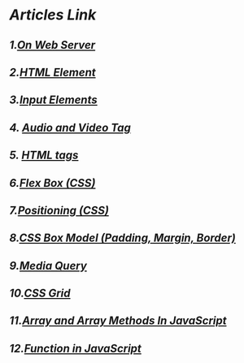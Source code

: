 # _Articles Link_

##  _1.[On Web Server](https://krrishmittal.hashnode.dev/about-web-server)_

##  _2.[HTML Element](https://krrishmittal.hashnode.dev/html-element)_

##  _3.[Input Elements](https://krrishmittal.hashnode.dev/input-elements-in-html)_

## _4. [Audio and Video Tag](https://krrishmittal.hashnode.dev/audio-and-video-tag-in-html)_

## _5. [HTML tags](https://krrishmittal.hashnode.dev/html-tags)_

## _6.[Flex Box (CSS)](https://krrishmittal.hashnode.dev/flexbox-and-its-properties)_

## _7.[Positioning (CSS)](https://krrishmittal.hashnode.dev/position-in-css)_

## _8.[CSS Box Model (Padding, Margin, Border)](https://krrishmittal.hashnode.dev/css-box-model-padding-margin-border)_

## _9.[Media Query](https://krrishmittal.hashnode.dev/media-query)_

## _10.[CSS Grid](https://krrishmittal.hashnode.dev/css-grid)_

## _11.[Array and Array Methods In JavaScript](https://krrishmittal.hashnode.dev/array-and-array-methods-in-javascript)_

## _12.[Function in JavaScript](https://krrishmittal.hashnode.dev/function-in-javascript)_